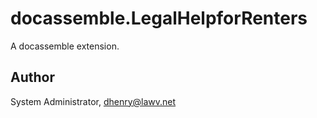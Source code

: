 # docassemble.LegalHelpforRenters

A docassemble extension.

## Author

System Administrator, dhenry@lawv.net

